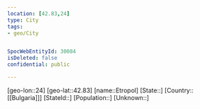 ```yaml
---
location: [42.83,24]
type: City
tags:
- geo/City


SpocWebEntityId: 30084
isDeleted: false
confidential: public

---
```

[geo-lon::24]
[geo-lat::42.83]
[name::Etropol]
[State::]
[Country::[[Bulgaria]]]
[StateId::]
[Population::]
[Unknown::]

